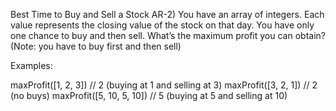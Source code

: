 Best Time to Buy and Sell a Stock
AR-2) You have an array of integers. Each value represents the closing value of the stock on that day. You have only one chance to buy and then sell. What’s the maximum profit you can obtain? (Note: you have to buy first and then sell)

Examples:

maxProfit([1, 2, 3]) // 2 (buying at 1 and selling at 3)
maxProfit([3, 2, 1]) // 2 (no buys)
maxProfit([5, 10, 5, 10]) // 5 (buying at 5 and selling at 10)
